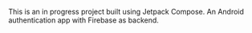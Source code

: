 This is an in progress project built using Jetpack Compose. An Android authentication app with Firebase as backend. 